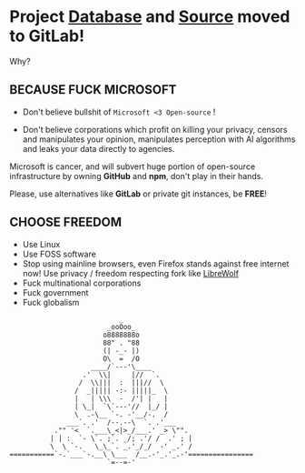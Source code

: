 
# Project [Database](https://keybreak.gitlab.io/linux-vst-compatibility-list/) and [Source](https://gitlab.com/keybreak/linux-vst-compatibility-list) moved to GitLab!

Why?


## BECAUSE FUCK MICROSOFT

- Don't believe bullshit of `Microsoft <3 Open-source` !

- Don't believe corporations which profit on killing your privacy, censors and manipulates your opinion, manipulates perception with AI algorithms and leaks your data directly to agencies.

Microsoft is cancer, and will subvert huge portion of open-source infrastructure by owning **GitHub** and **npm**, don't play in their hands.

Please, use alternatives like **GitLab** or private git instances, be **FREE**!

## CHOOSE FREEDOM

- Use Linux
- Use FOSS software
- Stop using mainline browsers, even Firefox stands against free internet now!
Use privacy / freedom respecting fork like [LibreWolf](https://librewolf-community.gitlab.io/)
- Fuck multinational corporations
- Fuck government
- Fuck globalism

```
                           _
                        _ooOoo_
                       o8888888o
                       88" . "88
                       (| -_- |)
                       O\  =  /O
                    ____/`---'\____
                  .'  \\|     |//  `.
                 /  \\|||  :  |||//  \
                /  _||||| -:- |||||_  \
                |   | \\\  -  /'| |   |
                | \_|  `\`---'//  |_/ |
                \  .-\__ `-. -'__/-.  /
              ___`. .'  /--.--\  `. .'___
           ."" '<  `.___\_<|>_/___.' _> \"".
          | | :  `- \`. ;`. _/; .'/ /  .' ; |
          \  \ `-.   \_\_`. _.'_/_/  -' _.' /
===========`-.`___`-.__\ \___  /__.-'_.'_.-'================
                        `=--=-'  
```
